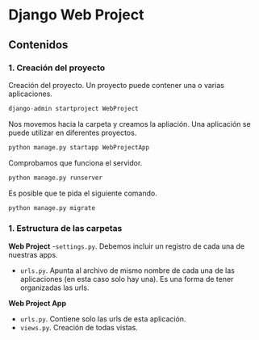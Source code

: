 # Django Web Project

## Contenidos

### 1. Creación del proyecto

Creación del proyecto. Un proyecto puede contener una o varias aplicaciones.

```python	
django-admin startproject WebProject
```

Nos movemos hacia la carpeta y creamos la apliación. Una aplicación se puede utilizar en diferentes proyectos.

```python
python manage.py startapp WebProjectApp
```

Comprobamos que funciona el servidor.

```python
python manage.py runserver
```

Es posible que te pida el siguiente comando.

```python
python manage.py migrate 
```

### 1. Estructura de las carpetas

**Web Project**
-`settings.py`. Debemos incluir un registro de cada una de nuestras apps.
- `urls.py`. Apunta al archivo de mismo nombre de cada una de las aplicaciones (en esta caso solo hay una). Es una forma de tener organizadas las urls. 

**Web Project App**
- `urls.py`. Contiene solo las urls de esta aplicación. 
- `views.py`. Creación de todas vistas. 